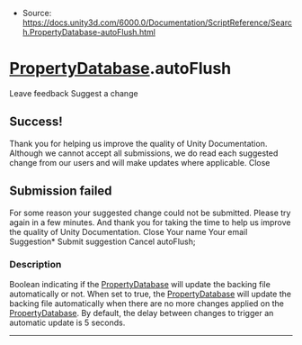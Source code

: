 * Source: https://docs.unity3d.com/6000.0/Documentation/ScriptReference/Search.PropertyDatabase-autoFlush.html

#  [PropertyDatabase](https://docs.unity3d.com/6000.0/Documentation/ScriptReference/Search.PropertyDatabase.html).autoFlush
Leave feedback
Suggest a change
## Success!
Thank you for helping us improve the quality of Unity Documentation. Although we cannot accept all submissions, we do read each suggested change from our users and will make updates where applicable.
Close
## Submission failed
For some reason your suggested change could not be submitted. Please <a>try again</a> in a few minutes. And thank you for taking the time to help us improve the quality of Unity Documentation.
Close
Your name Your email Suggestion* Submit suggestion
Cancel
autoFlush; 
### Description
Boolean indicating if the [PropertyDatabase](https://docs.unity3d.com/6000.0/Documentation/ScriptReference/Search.PropertyDatabase.html) will update the backing file automatically or not.
When set to true, the [PropertyDatabase](https://docs.unity3d.com/6000.0/Documentation/ScriptReference/Search.PropertyDatabase.html) will update the backing file automatically when there are no more changes applied on the [PropertyDatabase](https://docs.unity3d.com/6000.0/Documentation/ScriptReference/Search.PropertyDatabase.html). By default, the delay between changes to trigger an automatic update is 5 seconds.
* * *
